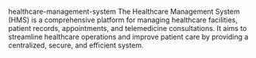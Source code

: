 healthcare-management-system
The Healthcare Management System (HMS) is a comprehensive platform for managing healthcare facilities, patient records, appointments, and telemedicine consultations. It aims to streamline healthcare operations and improve patient care by providing a centralized, secure, and efficient system.